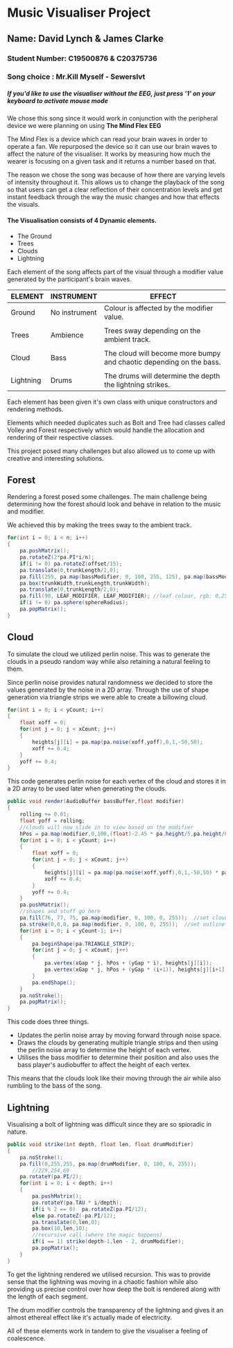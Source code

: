 # Music Visualiser Project

## Name: David Lynch & James Clarke

### Student Number: C19500876 & C20375736

### Song choice : Mr.Kill Myself - Sewerslvt

##### If you'd like to use the visualiser without the EEG, just press '1' on your keyboard to activate mouse mode

We chose this song since it would work in conjunction with the peripheral device we were planning on using __The Mind Flex EEG__

The Mind Flex is a device which can read your brain waves in order to operate a fan.
We repurposed the device so it can use our brain waves to affect the nature of the visualiser.
It works by measuring how much the wearer is focusing on a given task and it returns a number based on that.

The reason we chose the song was because of how there are varying levels of intensity throughout it.
This allows us to change the playback of the song so that users can get a clear reflection of their concentration levels and get instant feedback through the way the music changes and how that effects the visuals.

#### The Visualisation consists of 4 Dynamic elements.

* The Ground
* Trees
* Clouds
* Lightning

Each element of the song affects part of the visual through a modifier value generated by the participant's brain waves.

| ELEMENT | INSTRUMENT | EFFECT |
|---------|------------|--------|
| Ground  | No instrument | Colour is affected by the modifier value.|
||||
| Trees   | Ambience | Trees sway depending on the ambient track.|
|| | |
| Cloud   | Bass | The cloud will become more bumpy and chaotic depending on the bass.|
|         |      |                                                                    |
|Lightning| Drums | The drums will determine the depth the lightning strikes.|

Each element has been given it's own class with unique constructors and rendering methods.

Elements which needed duplicates such as Bolt and Tree had classes called Volley and Forest respectively which would handle the allocation and rendering of their respective classes.

This project posed many challenges but also allowed us to come up with creative and interesting solutions.

## Forest

Rendering a forest posed some challenges. The main challenge being determining how the forest should look and behave in relation to the music and modifier.

We achieved this by making the trees sway to the ambient track. 
```java
for(int i = 0; i < n; i++)
{
	pa.pushMatrix();
	pa.rotateZ(2*pa.PI*i/n);
	if(i != 0) pa.rotateZ(offset/15);	
	pa.translate(0,trunkLength/2,0);
	pa.fill(255, pa.map(bassModifier, 0, 100, 255, 125), pa.map(bassModifier, 0, 100, 70, 50));  //trunk colour, rgb: 51, 5, 5
	pa.box(trunkWidth,trunkLength,trunkWidth);
	pa.translate(0,trunkLength/2,0);
	pa.fill(90, LEAF_MODIFIER, LEAF_MODIFIER); //leaf colour, rgb: 0,255,0
	if(i != 0) pa.sphere(sphereRadius); 
	pa.popMatrix();
}
```

## Cloud

To simulate the cloud we utilized perlin noise. This was to generate the clouds in a pseudo random way while also retaining a natural feeling to them. 

Since perlin noise provides natural randomness we decided to store the values generated by the noise in a 2D array. Through the use of shape generation via triangle strips we were able to create a billowing cloud.

```java
for(int i = 0; i < yCount; i++)
{
	float xoff = 0;
	for(int j = 0; j < xCount; j++)
	{
		heights[j][i] = pa.map(pa.noise(xoff,yoff),0,1,-50,50);
		xoff += 0.4;
	}
	yoff += 0.4;
}
```
This code generates perlin noise for each vertex of the cloud and stores it in a 2D array to be used later when generating the clouds.

```java
public void render(AudioBuffer bassBuffer,float modifier)
{
	rolling += 0.01;
	float yoff = rolling;
	//clouds will now slide in to view based on the modifier
	hPos = pa.map(modifier,0,100,(float)-2.45 * pa.height/5,pa.height/6);
	for(int i = 0; i < yCount; i++)
	{
		float xoff = 0;
		for(int j = 0; j < xCount; j++)
		{
			heights[j][i] = pa.map(pa.noise(xoff,yoff),0,1,-50,50) * pa.map(bassBuffer.level(),0,0.2f,1,2.5f);
			xoff += 0.4;
		}
		yoff += 0.4;
	}
	pa.pushMatrix();
	//shapes and stuff go here
	pa.fill(76, 77, 75, pa.map(modifier, 0, 100, 0, 255));  //set cloud colour/opacity
	pa.stroke(0,0,0, pa.map(modifier, 0, 100, 0, 255));  //set outline colour
	for(int i = 0; i < yCount-1; i++)
	{
		pa.beginShape(pa.TRIANGLE_STRIP);
		for(int j = 0; j < xCount; j++)
		{
			pa.vertex(xGap * j, hPos + (yGap * i), heights[j][i]);
			pa.vertex(xGap * j, hPos + (yGap * (i+1)), heights[j][i+1]);
		}
		pa.endShape();
	}
	pa.noStroke();
	pa.popMatrix();
}
```

This code does three things.

* Updates the perlin noise array by moving forward through noise space.
* Draws the clouds by generating multiple triangle strips and then using the perlin noise array to determine the height of each vertex.
* Utilises the bass modifier to determine their position and also uses the bass player's audiobuffer to affect the height of each vertex.

This means that the clouds look like their moving through the air while also rumbling to the bass of the song.

## Lightning

Visualising a bolt of lightning was difficult since they are so spioradic in nature.
```java
public void strike(int depth, float len, float drumModifier)
{
	pa.noStroke();
	pa.fill(0,255,255, pa.map(drumModifier, 0, 100, 0, 255));
		//229,254,69
	pa.rotateY(pa.PI/2);
	for(int i = 0; i < depth; i++)
	{
		pa.pushMatrix();
		pa.rotateY(pa.TAU * i/depth);			
		if(i % 2 == 0)	pa.rotateZ(pa.PI/12);
		else pa.rotateZ(-pa.PI/12);
		pa.translate(0,len,0);
		pa.box(10,len,10);
		//recursive call (where the magic happens)
		if(i == 1) strike(depth-1,len - 2, drumModifier);
		pa.popMatrix();
	}
}
```
To get the lightning rendered we utilised recursion. This was to provide sense that the lightning was moving in a chaotic fashion while also providing us precise control over how deep the bolt is rendered along with the length of each segment. 

The drum modifier controls the transparency of the lightning and gives it an almost ethereal effect like it's actually made of electricity.

All of these elements work in tandem to give the visualiser a feeling of coalescence. 

